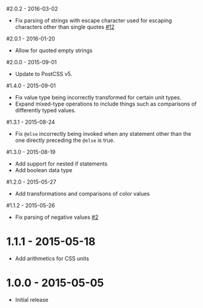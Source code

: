 #2.0.2 - 2016-03-02
* Fix parsing of strings with escape character used for escaping characters
  other than single quotes [#12](https://github.com/andyjansson/postcss-conditionals/issues/12)

#2.0.1 - 2016-01-20
* Allow for quoted empty strings

#2.0.0 - 2015-09-01
* Update to PostCSS v5.

#1.4.0 - 2015-09-01
* Fix value type being incorrectly transformed for certain unit types.
* Expand mixed-type operations to include things such as comparisons of
  differently typed values.

#1.3.1 - 2015-08-24
* Fix `@else` incorrectly being invoked when any statement other than the one
  directly preceding the `@else` is true.

#1.3.0 - 2015-08-19
* Add support for nested if statements
* Add boolean data type

#1.2.0 - 2015-05-27
* Add transformations and comparisons of color values

#1.1.2 - 2015-05-26
* Fix parsing of negative values [#2](https://github.com/andyjansson/postcss-conditionals/issues/2)

# 1.1.1 - 2015-05-18
* Add arithmetics for CSS units

# 1.0.0 - 2015-05-05
* Initial release
